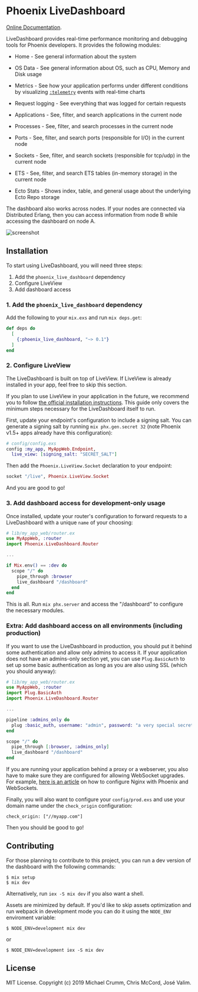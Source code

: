 # Phoenix LiveDashboard

[Online Documentation](https://hexdocs.pm/phoenix_live_dashboard).

<!-- MDOC !-->

LiveDashboard provides real-time performance monitoring and debugging tools for Phoenix developers. It provides the following modules:

  * Home - See general information about the system

  * OS Data - See general information about OS, such as CPU, Memory and Disk usage

  * Metrics - See how your application performs under different conditions by visualizing [`:telemetry`](https://hexdocs.pm/telemetry) events with real-time charts

  * Request logging - See everything that was logged for certain requests

  * Applications - See, filter, and search applications in the current node

  * Processes - See, filter, and search processes in the current node

  * Ports - See, filter, and search ports (responsible for I/O) in the current node

  * Sockets - See, filter, and search sockets (responsible for tcp/udp) in the current node

  * ETS - See, filter, and search ETS tables (in-memory storage) in the current node

  * Ecto Stats - Shows index, table, and general usage about the underlying Ecto Repo storage

The dashboard also works across nodes. If your nodes are connected via Distributed Erlang, then you can access information from node B while accessing the dashboard on node A.

![screenshot](https://github.com/phoenixframework/phoenix_live_dashboard/raw/master/screenshot.png)

## Installation

To start using LiveDashboard, you will need three steps:

  1. Add the `phoenix_live_dashboard` dependency
  2. Configure LiveView
  3. Add dashboard access

### 1. Add the `phoenix_live_dashboard` dependency

Add the following to your `mix.exs` and run `mix deps.get`:

```elixir
def deps do
  [
    {:phoenix_live_dashboard, "~> 0.1"}
  ]
end
```

### 2. Configure LiveView

The LiveDashboard is built on top of LiveView. If LiveView is already installed in your app, feel free to skip this section.

If you plan to use LiveView in your application in the future, we recommend you to follow [the official installation instructions](https://hexdocs.pm/phoenix_live_view/installation.html).
This guide only covers the minimum steps necessary for the LiveDashboard itself to run.

First, update your endpoint's configuration to include a signing salt. You can generate a signing salt by running `mix phx.gen.secret 32` (note Phoenix v1.5+ apps already have this configuration):

```elixir
# config/config.exs
config :my_app, MyAppWeb.Endpoint,
  live_view: [signing_salt: "SECRET_SALT"]
```
Then add the `Phoenix.LiveView.Socket` declaration to your endpoint:

```elixir
socket "/live", Phoenix.LiveView.Socket
```

And you are good to go!

### 3. Add dashboard access for development-only usage

Once installed, update your router's configuration to forward requests to a LiveDashboard with a unique `name` of your choosing:

```elixir
# lib/my_app_web/router.ex
use MyAppWeb, :router
import Phoenix.LiveDashboard.Router

...

if Mix.env() == :dev do
  scope "/" do
    pipe_through :browser
    live_dashboard "/dashboard"
  end
end
```

This is all. Run `mix phx.server` and access the "/dashboard" to configure the necessary modules.

### Extra: Add dashboard access on all environments (including production)

If you want to use the LiveDashboard in production, you should put it behind some authentication and allow only admins to access it. If your application does not have an admins-only section yet, you can use `Plug.BasicAuth` to set up some basic authentication as long as you are also using SSL (which you should anyway):

```elixir
# lib/my_app_web/router.ex
use MyAppWeb, :router
import Plug.BasicAuth
import Phoenix.LiveDashboard.Router

...

pipeline :admins_only do
  plug :basic_auth, username: "admin", password: "a very special secret"
end

scope "/" do
  pipe_through [:browser, :admins_only]
  live_dashboard "/dashboard"
end
```

If you are running your application behind a proxy or a webserver, you also have to make sure they are configured for allowing WebSocket upgrades. For example, [here is an article](https://web.archive.org/web/20171104012240/https://dennisreimann.de/articles/phoenix-nginx-config.html) on how to configure Nginx with Phoenix and WebSockets.

Finally, you will also want to configure your `config/prod.exs` and use your domain name under the `check_origin` configuration:

    check_origin: ["//myapp.com"]

Then you should be good to go!

<!-- MDOC !-->

## Contributing

For those planning to contribute to this project, you can run a dev version of the dashboard with the following commands:

    $ mix setup
    $ mix dev

Alternatively, run `iex -S mix dev` if you also want a shell.

Assets are minimized by default. If you'd like to skip assets optimization and run webpack in development mode you can do it using the `NODE_ENV` enviroment variable:

    $ NODE_ENV=development mix dev

or

    $ NODE_ENV=development iex -S mix dev

## License

MIT License. Copyright (c) 2019 Michael Crumm, Chris McCord, José Valim.
